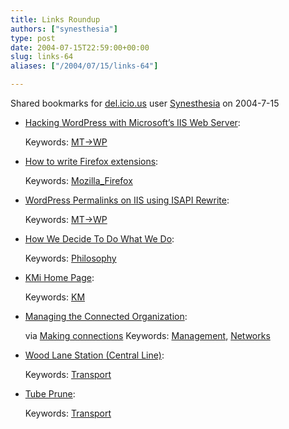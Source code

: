 ```yaml
---
title: Links Roundup
authors: ["synesthesia"]
type: post
date: 2004-07-15T22:59:00+00:00
slug: links-64 
aliases: ["/2004/07/15/links-64"]

---
```

Shared bookmarks for [del.icio.us][1] user  [Synesthesia][2] on 2004-7-15

  * [Hacking WordPress with Microsoft’s IIS Web Server][3]:
   
    Keywords: [MT->WP][4]
  * [How to write Firefox extensions][5]:
   
    Keywords: [Mozilla_Firefox][6]
  * [WordPress Permalinks on IIS using ISAPI Rewrite][7]:
   
    Keywords: [MT->WP][4]
  * [How We Decide To Do What We Do][8]:
   
    Keywords: [Philosophy][9]
  * [KMi Home Page][10]:
   
    Keywords: [KM][11]
  * [Managing the Connected Organization][12]:
  
    via <a href="https://simon.typepad.com/mc/">Making connections</a> Keywords: [Management][13], [Networks][14]
  * [Wood Lane Station (Central Line)][15]:
   
    Keywords: [Transport][16]
  * [Tube Prune][17]:
   
    Keywords: [Transport][16]

 [1]: https://del.icio.us/
 [2]: https://del.icio.us/synesthesia
 [3]: https://cornwall.backtalk.com/archives/2004/07/07/15/16/31/ "https://cornwall.backtalk.com/archives/2004/07/07/15/16/31/"
 [4]: https://del.icio.us/synesthesia/MT->WP
 [5]: https://extensions.roachfiend.com/howto.html "https://extensions.roachfiend.com/howto.html"
 [6]: https://del.icio.us/synesthesia/Mozilla_Firefox
 [7]: https://jei.afraid.org/wordpress/archives/2004/07/08/wordpress-permalinks-on-iis-using-isapi-rewrite/ "https://jei.afraid.org/wordpress/archives/2004/07/08/wordpress-permalinks-on-iis-using-isapi-rewrite/"
 [8]: https://jeremy.zawodny.com/blog/archives/002226.html "https://jeremy.zawodny.com/blog/archives/002226.html"
 [9]: https://del.icio.us/synesthesia/Philosophy
 [10]: https://kmi.open.ac.uk/home-f.cfm "https://kmi.open.ac.uk/home-f.cfm"
 [11]: https://del.icio.us/synesthesia/KM
 [12]: https://www.orgnet.com/MCO.html "https://www.orgnet.com/MCO.html"
 [13]: https://del.icio.us/synesthesia/Management
 [14]: https://del.icio.us/synesthesia/Networks
 [15]: https://www.subbrit.org.uk/sb-sites/sites/w/wood_lane/index.shtml "https://www.subbrit.org.uk/sb-sites/sites/w/wood_lane/index.shtml"
 [16]: https://del.icio.us/synesthesia/Transport
 [17]: https://www.trainweb.org/tubeprune/index.htm "https://www.trainweb.org/tubeprune/index.htm"